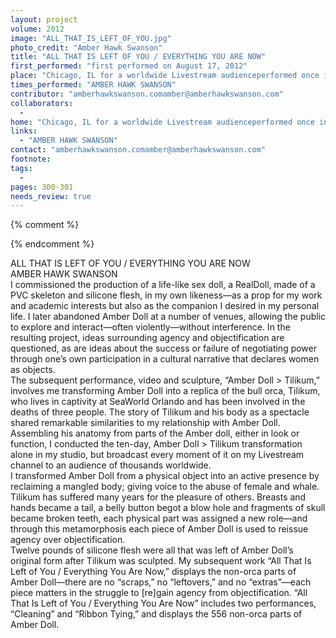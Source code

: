 ```yaml
---
layout: project
volume: 2012
image: "ALL_THAT_IS_LEFT_OF_YOU.jpg"
photo_credit: "Amber Hawk Swanson"
title: "ALL THAT IS LEFT OF YOU / EVERYTHING YOU ARE NOW"
first_performed: "first performed on August 17, 2012"
place: "Chicago, IL for a worldwide Livestream audienceperformed once in 2012"
times_performed: "AMBER HAWK SWANSON"
contributor: "amberhawkswanson.comamber@amberhawkswanson.com"
collaborators: 
  - 
home: "Chicago, IL for a worldwide Livestream audienceperformed once in 2012"
links: 
  - "AMBER HAWK SWANSON"
contact: "amberhawkswanson.comamber@amberhawkswanson.com"
footnote: 
tags: 
  - 
pages: 300-301
needs_review: true
---
```


{% comment %} 

{% endcomment %}

 ALL THAT IS LEFT OF YOU / EVERYTHING YOU ARE NOW<br>AMBER HAWK SWANSON  
 I commissioned the production of a life-like sex doll, a RealDoll, made of a PVC skeleton and silicone flesh, in my own likeness—as a prop for my work and academic interests but also as the companion I desired in my personal life. I later abandoned Amber Doll at a number of venues, allowing the public to explore and interact—often violently—without interference. In the resulting project, ideas surrounding agency and objectification are questioned, as are ideas about the success or failure of negotiating power through one’s own participation in a cultural narrative that declares women as objects. 
 <br>The subsequent performance, video and sculpture, “Amber Doll &gt; Tilikum,” involves me transforming Amber Doll into a replica of the bull orca, Tilikum, who lives in captivity at SeaWorld Orlando and has been involved in the deaths of three people. The story of Tilikum and his body as a spectacle shared remarkable similarities to my relationship with Amber Doll. Assembling his anatomy from parts of the Amber doll, either in look or function, I conducted the ten-day, Amber Doll &gt; Tilikum transformation alone in my studio, but broadcast every moment of it on my Livestream channel to an audience of thousands worldwide. 
 <br>I transformed Amber Doll from a physical object into an active presence by reclaiming a mangled body; giving voice to the abuse of female and whale. Tilikum has suffered many years for the pleasure of others. Breasts and hands became a tail, a belly button begot a blow hole and fragments of skull became broken teeth, each physical part was assigned a new role—and through this metamorphosis each piece of Amber Doll is used to reissue agency over objectification. 
 <br>Twelve pounds of silicone flesh were all that was left of Amber Doll’s original form after Tilikum was sculpted. My subsequent work “All That Is Left of You / Everything You Are Now,” displays the non-orca parts of Amber Doll—there are no “scraps,” no “leftovers,” and no “extras”—each piece matters in the struggle to [re]gain agency from objectification. “All That Is Left of You / Everything You Are Now” includes two performances, “Cleaning” and “Ribbon Tying,” and displays the 556 non-orca parts of Amber Doll. 
 <br> 

